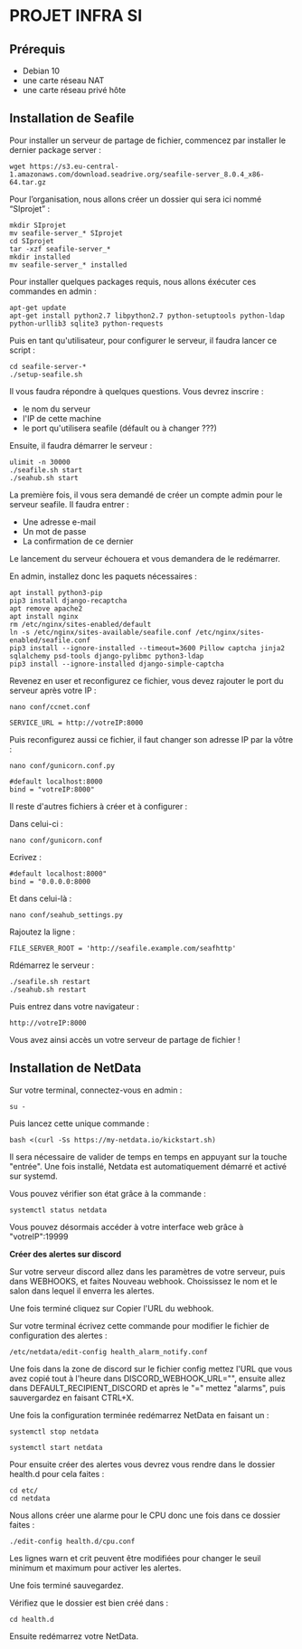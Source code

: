 # PROJET INFRA SI


## Prérequis
                        
- Debian 10 
- une carte réseau NAT
- une carte réseau privé hôte 

## Installation de Seafile 

Pour installer un serveur de partage de fichier, commencez par installer le dernier package server : 
```
wget https://s3.eu-central-1.amazonaws.com/download.seadrive.org/seafile-server_8.0.4_x86-64.tar.gz
```

Pour l’organisation, nous allons créer un dossier qui sera ici nommé “SIprojet” : 
```
mkdir SIprojet
mv seafile-server_* SIprojet
cd SIprojet
tar -xzf seafile-server_*
mkdir installed
mv seafile-server_* installed
```

Pour installer quelques packages requis, nous allons éxécuter ces commandes en admin :

```
apt-get update
apt-get install python2.7 libpython2.7 python-setuptools python-ldap python-urllib3 sqlite3 python-requests
```

Puis en tant qu'utilisateur, pour configurer le serveur, il faudra lancer ce script : 
```
cd seafile-server-*
./setup-seafile.sh
```

Il vous faudra répondre à quelques questions.
Vous devrez inscrire :
- le nom du serveur
- l'IP de cette machine
- le port qu'utilisera seafile (défault ou à changer ???)

Ensuite, il faudra démarrer le serveur : 
```
ulimit -n 30000
./seafile.sh start
./seahub.sh start
```
La première fois, il vous sera demandé de créer un compte admin pour le serveur seafile.
Il faudra entrer : 
- Une adresse e-mail
- Un mot de passe
- La confirmation de ce dernier

Le lancement du serveur échouera et vous demandera de le redémarrer.

En admin, installez donc les paquets nécessaires :
```
apt install python3-pip
pip3 install django-recaptcha
apt remove apache2
apt install nginx
rm /etc/nginx/sites-enabled/default
ln -s /etc/nginx/sites-available/seafile.conf /etc/nginx/sites-enabled/seafile.conf
pip3 install --ignore-installed --timeout=3600 Pillow captcha jinja2 sqlalchemy psd-tools django-pylibmc python3-ldap
pip3 install --ignore-installed django-simple-captcha
```

Revenez en user et reconfigurez ce fichier, vous devez rajouter le port du serveur après votre IP : 
```
nano conf/ccnet.conf
```
```
SERVICE_URL = http://votreIP:8000
```

Puis reconfigurez aussi ce fichier, il faut changer son adresse IP par la vôtre : 
```
nano conf/gunicorn.conf.py
```
```
#default localhost:8000
bind = "votreIP:8000"
```

Il reste d'autres fichiers à créer et à configurer :

Dans celui-ci : 
```
nano conf/gunicorn.conf
```
Ecrivez : 
```
#default localhost:8000"
bind = "0.0.0.0:8000
```
Et dans celui-là : 
```
nano conf/seahub_settings.py
```
Rajoutez la ligne : 
```
FILE_SERVER_ROOT = 'http://seafile.example.com/seafhttp'
```

Rdémarrez le serveur :
```
./seafile.sh restart
./seahub.sh restart
```

Puis entrez dans votre navigateur : 
```
http://votreIP:8000
```

Vous avez ainsi accès un votre serveur de partage de fichier !


## Installation de NetData

Sur votre terminal, connectez-vous en admin : 
```
su -
```
Puis lancez cette unique commande : 
```
bash <(curl -Ss https://my-netdata.io/kickstart.sh)
```
Il sera nécessaire de valider de temps en temps en appuyant sur la touche "entrée".
Une fois installé, Netdata est automatiquement démarré et activé sur systemd.

Vous pouvez vérifier son état grâce à la commande : 
```
systemctl status netdata
```

Vous pouvez désormais accéder à votre interface web grâce à "votreIP":19999

**Créer des alertes sur discord**

Sur votre serveur discord allez dans les paramètres de votre serveur, puis dans WEBHOOKS, et faites Nouveau webhook. Choississez le nom et le salon dans lequel il enverra les alertes.

Une fois terminé cliquez sur Copier l'URL du webhook.

Sur votre terminal écrivez cette commande pour modifier le fichier de configuration des alertes :
```
/etc/netdata/edit-config health_alarm_notify.conf
```

Une fois dans la zone de discord sur le fichier config mettez l'URL que vous avez copié tout à l'heure dans DISCORD_WEBHOOK_URL="", ensuite allez dans DEFAULT_RECIPIENT_DISCORD et après le "=" mettez "alarms", puis sauvergardez en faisant CTRL+X.

Une fois la configuration terminée redémarrez NetData en faisant un :
```
systemctl stop netdata
```
```
systemctl start netdata
```

Pour ensuite créer des alertes vous devrez vous rendre dans le dossier health.d pour cela faites :
```
cd etc/
cd netdata
```
Nous allons créer une alarme pour le CPU donc une fois dans ce dossier faites :
```
./edit-config health.d/cpu.conf
```

Les lignes warn et crit peuvent être modifiées pour changer le seuil minimum et maximum pour activer les alertes.

Une fois terminé sauvegardez.

Vérifiez que le dossier est bien créé dans :
```
cd health.d
```

Ensuite redémarrez votre NetData.
